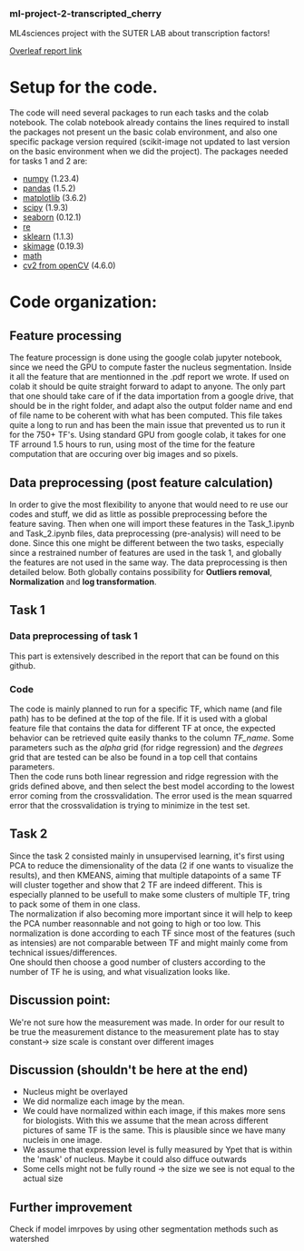 ### ml-project-2-transcripted_cherry

ML4sciences project with the SUTER LAB about transcription factors!

[Overleaf report link](https://www.overleaf.com/project/6396e543351e79205bde5cb8)

# Setup for the code.
The code will need several packages to run each tasks and the colab notebook. The colab notebook already contains the lines required to install the packages not present un the basic colab environment, and also one specific package version required (scikit-image not updated to last version on the basic environment when we did the project).
The packages needed for tasks 1 and 2 are:
- [numpy](https://numpy.org/) (1.23.4)
- [pandas](https://pandas.pydata.org/) (1.5.2)
- [matplotlib](https://matplotlib.org/) (3.6.2)
- [scipy](https://scipy.org/) (1.9.3)
- [seaborn](https://seaborn.pydata.org/) (0.12.1)
- [re](https://docs.python.org/3/library/re.html)
- [sklearn](https://scikit-learn.org/stable/) (1.1.3)
- [skimage](https://scikit-image.org/) (0.19.3)
- [math](https://docs.python.org/3/library/math.html)
- [cv2 from openCV](https://pypi.org/project/opencv-python/) (4.6.0)

# Code organization:

## Feature processing
The feature processign is done using the google colab jupyter notebook, since we need the GPU to compute faster the nucleus segmentation. Inside it all the feature that are mentionned in the .pdf report we wrote. If used on colab it should be quite straight forward to adapt to anyone. The only part that one should take care of if the data importation from a google drive, that should be in the right folder, and adapt also the output folder name and end of file name to be coherent with what has been computed.
This file takes quite a long to run and has been the main issue that prevented us to run it for the 750+ TF's. Using standard GPU from google colab, it takes for one TF arround $1.5$ hours to run, using most of the time for the feature computation that are occuring over big images and so pixels.

## Data preprocessing (post feature calculation)
In order to give the most flexibility to anyone that would need to re use our codes and stuff, we did as little as possible preprocessing before the feature saving. Then when one will import these features in the Task_1.ipynb and Task_2.ipynb files, data preprocessing (pre-analysis) will need to be done. Since this one might be different between the two tasks, especially since a restrained number of features are used in the task 1, and globally the features are not used in the same way. The data preprocessing is then detailed below. Both globally contains possibility for __Outliers removal__, __Normalization__ and __log transformation__.

## Task 1

### Data preprocessing of task 1
This part is extensively described in the report that can be found on this github.

### Code
The code is mainly planned to run for a specific TF, which name (and file path) has to be defined at the top of the file. If it is used with a global feature file that contains the data for different TF at once, the expected behavior can be retrieved quite easily thanks to the column _TF_name_. Some parameters such as the $alpha$ grid (for ridge regression) and the $degrees$ grid that are tested can be also be found in a top cell that contains parameters. \
Then the code runs both linear regression and ridge regression with the grids defined above, and then select the best model according to the lowest error coming from the crossvalidation. The error used is the mean squarred error that the crossvalidation is trying to minimize in the test set.

## Task 2

Since the task 2 consisted mainly in unsupervised learning, it's first using PCA to reduce the dimensionality of the data (2 if one wants to visualize the results), and then KMEANS, aiming that multiple datapoints of a same TF will cluster together and show that 2 TF are indeed different. This is especially planned to be usefull to make some clusters of multiple TF, tring to pack some of them in one class. \
The normalization if also becoming more important since it will help to keep the PCA number reasonnable and not going to high or too low. This normalization is done according to each TF since most of the features (such as intensies) are not comparable between TF and might mainly come from technical issues/differences. \
One should then choose a good number of clusters according to the number of TF he is using, and what visualization looks like. 



## Discussion point: 
We're not sure how the measurement was made. In order for our result to be true the measurement distance to the measurement plate has to stay constant-> size scale is constant over different images
## Discussion (shouldn't be here at the end)
- Nucleus might be overlayed
- We did normalize each image by the mean. 
- We could have normalized within each image, if this makes more sens for biologists. With this we assume that the mean across different pictures of same TF is the same. This is plausible since we have many nucleis in one image.
- We assume that expression level is fully measured by Ypet that is within the 'mask' of nucleus. Maybe it could also diffuce outwards
- Some cells might not be fully round -> the size we see is not equal to the actual size

## Further improvement
Check if model imrpoves by using other segmentation methods such as watershed 


